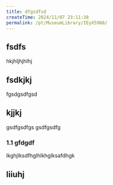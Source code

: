 ```yaml
---
title: dfgsdfsd
createTime: 2024/11/07 23:11:38
permalink: /pt/MuseumLibrary/IEyX5988/
---
```


## fsdfs
hkjhljhjhlhj
## fsdkjkj

fgsdgsdfgsd

## kjjkj

gsdfgsdfgs
gsdfgsdfg

### 1.1 gfdgdf


lkghjlksdfhglhlkhglksafdhgk

## liiuhj

